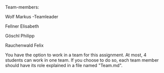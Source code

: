 Team-members:

Wolf Markus
-Teamleader

Fellner Elisabeth

Göschl Philipp

Rauchenwald Felix



You have the option to work in a team for this assignment. At most, 4 students can work in one team. If you choose
to do so, each team member should have its role explained in a file named "Team.md".